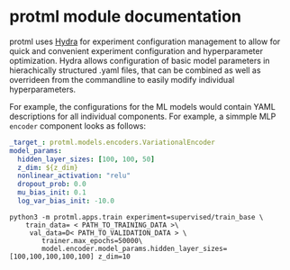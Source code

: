 # protml module documentation

protml uses [Hydra](https://hydra.cc/) for experiment configuration management to allow for quick and convenient experiment configuration and hyperparameter optimization. Hydra allows configuration of basic model parameters in hierachically structured .yaml files, that can be combined as well as overrideen from the commandline to easily modify individual hyperparameters.  

For example, the configurations for the ML models would contain YAML descriptions for all individual components. For example, a simmple MLP `encoder` component looks as follows:

```yaml
_target_: protml.models.encoders.VariationalEncoder
model_params:
  hidden_layer_sizes: [100, 100, 50]
  z_dim: ${z_dim}
  nonlinear_activation: "relu"
  dropout_prob: 0.0
  mu_bias_init: 0.1
  log_var_bias_init: -10.0
```


```console
python3 -m protml.apps.train experiment=supervised/train_base \
    train_data= < PATH_TO_TRAINING_DATA >\
     val_data=D< PATH_TO_VALIDATION_DATA > \
        trainer.max_epochs=50000\
        model.encoder.model_params.hidden_layer_sizes=[100,100,100,100,100] z_dim=10
```


